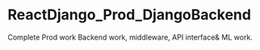 # ReactDjango_Prod_DjangoBackend
Complete Prod work Backend work, middleware, API interface&amp; ML work.
